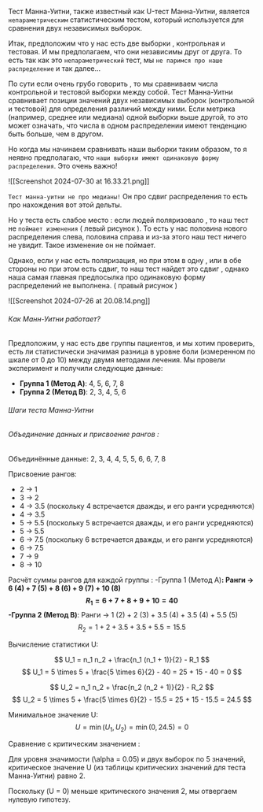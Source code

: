Тест Манна-Уитни, также известный как U-тест Манна-Уитни, является `непараметрическим`
статистическим тестом, который используется для сравнения двух независимых выборок. 

Итак, предположим что у нас есть две выборки , контрольная и тестовая. И мы предполагаем, что они независимы друг от друга. То есть так как это `непараметрический` тест, мы `не паримся про наше распределение` и так далее... 

По сути  если очень грубо говорить , то мы сравниваем числа контрольной и тестовой выборки между собой.   Тест Манна-Уитни сравнивает позиции значений двух независимых выборок (контрольной и тестовой) для определения различий между ними. Если метрика (например, среднее или медиана) одной выборки выше другой, то это может означать, что числа в одном распределении имеют тенденцию быть больше, чем в другом.

Но когда мы начинаем сравнивать наши выборки таким образом, то я неявно предполагаю, что `наши выборки имеют одинаковую форму распределения`. Это очень важно!

![[Screenshot 2024-07-30 at 16.33.21.png]]

`Тест манна-уитни не про медианы!` Он про сдвиг распределения то есть про нахождения вот этой дельты. 

Но у теста есть слабое место : если людей поляризовало , то наш тест не `поймает изменения` ( левый рисунок ). То есть у нас половина нового распределения слева, половина справа и из-за этого наш тест ничего не увидит. Такое изменение он не поймает. 

Однако, если у нас есть поляризация, но при этом в одну , или в обе стороны но при этом есть сдвиг, то наш тест найдет это сдвиг , однако наша самая главная предпосылка про одинаковую форму распределений не выполнена. ( правый рисунок )

![[Screenshot 2024-07-26 at 20.08.14.png]]

<h6>Как Манн-Уитни работает?</h6>

Предположим, у нас есть две группы пациентов, и мы хотим проверить, есть ли статистически значимая разница в уровне боли (измеренном по шкале от 0 до 10) между двумя методами лечения. Мы провели эксперимент и получили следующие данные:

- **Группа 1 (Метод A)**: 4, 5, 6, 7, 8
- **Группа 2 (Метод B)**: 2, 3, 4, 5, 6

 
 <h6>Шаги теста Манна-Уитни</h6>
<h6>Объединение данных и присвоение рангов :</h6>
Объединённые данные: 2, 3, 4, 4, 5, 5, 6, 6, 7, 8

Присвоение рангов:
   - 2 → 1
   - 3 → 2
   - 4 → 3.5 (поскольку 4 встречается дважды, и его ранги усредняются)
   - 4 → 3.5
   - 5 → 5.5 (поскольку 5 встречается дважды, и его ранги усредняются)
   - 5 → 5.5
   - 6 → 7.5 (поскольку 6 встречается дважды, и его ранги усредняются)
   - 6 → 7.5
   - 7 → 9
   - 8 → 10

Расчёт суммы рангов для каждой группы :
   -Группа 1 (Метод A)**: Ранги → 6 (4) + 7 (5) + 8 (6) + 9 (7) + 10 (8)
     $$
     R_1 = 6 + 7 + 8 + 9 + 10 = 40
     $$
   -Группа 2 (Метод B)**: Ранги → 1 (2) + 2 (3) + 3.5 (4) + 3.5 (4) + 5.5 (5)
     $$
     R_2 = 1 + 2 + 3.5 + 3.5 + 5.5 = 15.5
     $$

Вычисление статистики U:

   $$
   U_1 = n_1 n_2 + \frac{n_1 (n_1 + 1)}{2} - R_1
$$
   $$
   U_1 = 5 \times 5 + \frac{5 \times 6}{2} - 40 = 25 + 15 - 40 = 0
$$

$$
   U_2 = n_1 n_2 + \frac{n_2 (n_2 + 1)}{2} - R_2
$$
$$
   U_2 = 5 \times 5 + \frac{5 \times 6}{2} - 15.5 = 25 + 15 - 15.5 = 24.5
$$

Минимальное значение U:
$$
   U = \min(U_1, U_2) = \min(0, 24.5) = 0
$$

Сравнение с критическим значением :

Для уровня значимости \(\alpha = 0.05\) и двух выборок по 5 значений, критическое значение U (из таблицы критических значений для теста Манна-Уитни) равно 2.

Поскольку \(U = 0\) меньше критического значения 2, мы отвергаем нулевую гипотезу.

